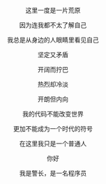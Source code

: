 <center>

这里一度是一片荒原

因为连我都不太了解自己

我总是从身边的人眼睛里看见自己

坚定又矛盾

开阔而拧巴

热烈却冷淡

开朗但内向

我的代码不能改变世界

更加不能成为一个时代的符号

在这里我只是一个普通人

你好

我是警长，是一名程序员

</center>
